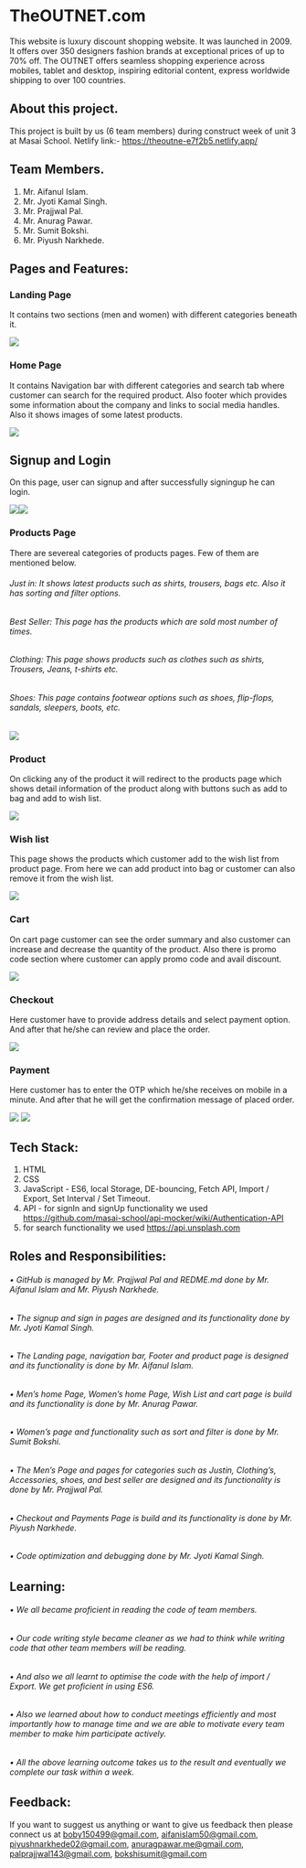 
# TheOUTNET.com
<p>	This website is luxury discount shopping website. It was launched in 2009. It offers over 350 designers fashion brands at exceptional prices of up to 70% off. The OUTNET offers seamless shopping experience across mobiles, tablet and desktop, inspiring editorial content, express worldwide shipping to over 100 countries. </p>

## About this project.
This project is built by us (6 team members) during construct week of unit 3 at Masai School.
Netlify link:- https://theoutne-e7f2b5.netlify.app/ 

## Team Members.
1.	Mr. Aifanul Islam.
2.	Mr. Jyoti Kamal Singh.
3.	Mr. Prajjwal Pal.
4.	Mr. Anurag Pawar.
5.	Mr. Sumit Bokshi.
6.	Mr. Piyush Narkhede.

## Pages and Features:
### Landing Page 
<p>It contains two sections (men and women) with different categories beneath it.</p>
<img src="https://profound-praline-87ef51.netlify.app/images/landingpage.jpg"/>

### Home Page
<p>It contains Navigation bar with different categories and search tab where customer can search for the required product. Also footer which provides some information about the company and links to social media handles. Also it shows images of some latest products.</p>
<img src="https://profound-praline-87ef51.netlify.app/images/homepage.jpg"/>

## Signup and Login 
<p>On this page, user can signup and after successfully signingup he can login.</p>
<img src="https://leafy-mandazi-cc6379.netlify.app/images/signup.png"/><img src="https://leafy-mandazi-cc6379.netlify.app/images/login.png"/>

### Products Page
<p>There are severeal categories of products pages. Few of them are mentioned below.</p>

###### Just in: It shows latest products such as shirts, trousers, bags etc. Also it has sorting and filter options.
###### Best Seller: This page has the products which are sold most number of times. 
###### Clothing: This page shows products such as clothes such as shirts, Trousers, Jeans, t-shirts etc.
###### Shoes: This page contains footwear options such as shoes, flip-flops, sandals, sleepers, boots, etc.

<img src="https://profound-praline-87ef51.netlify.app/images/productspage.jpg"/>

### Product
<p>On clicking any of the product it will redirect to the products page which shows detail information of the product along with buttons such as add to bag and add to wish list.</p>
<img src="https://profound-praline-87ef51.netlify.app/images/productpage.jpg"/>

### Wish list
<p>This page shows the products which customer add to the wish list from product page. From here we can add product into bag or customer can also remove it from the wish list.</p>
<img src="https://profound-praline-87ef51.netlify.app/images/wishlist.jpg"/>

### Cart
<p>On cart page customer can see the order summary and also customer can increase and decrease the quantity of the product. Also there is promo code section where customer can apply promo code and avail discount. </p>
<img src="https://profound-praline-87ef51.netlify.app/images/cart.jpg"/>

### Checkout
<p>Here customer have to provide address details and select payment option. And after that he/she can review and place the order. </p>
<img src="https://profound-praline-87ef51.netlify.app/images/checkout.jpg"/>

### Payment
<p>Here customer has to enter the OTP which he/she receives on mobile in a minute. And after that he will get the confirmation message of placed order. </p>
<img src="https://profound-praline-87ef51.netlify.app/images/payments.jpg"/>
<img src="https://profound-praline-87ef51.netlify.app/images/screenshot.jpg"/>

## Tech Stack:
1.	HTML
2.	CSS
3.	JavaScript - ES6, local Storage, DE-bouncing, Fetch API, Import / Export, 
                    Set Interval / Set Timeout.
4.	API - for signIn and signUp functionality we used https://github.com/masai-school/api-mocker/wiki/Authentication-API
5.  for search functionality we used https://api.unsplash.com
## Roles and Responsibilities:
###### • GitHub is managed by Mr. Prajjwal Pal and REDME.md done by Mr. Aifanul Islam and Mr. Piyush Narkhede.
###### • The signup and sign in pages are designed and its functionality done by Mr. Jyoti Kamal Singh.
###### • The Landing page, navigation bar, Footer and product page is designed and its functionality is done by Mr. Aifanul Islam.
###### • Men’s home Page, Women’s home Page, Wish List and cart page is build and its functionality is done by Mr. Anurag Pawar.
###### • Women’s page and functionality such as sort and filter is done by Mr. Sumit Bokshi. 
###### • The Men’s Page and pages for categories such as Justin, Clothing’s, Accessories, shoes, and best seller are designed and its functionality is done by Mr. Prajjwal  	Pal.
###### • Checkout and Payments Page is build and its functionality is done by Mr. Piyush Narkhede.
###### • Code optimization and debugging done by Mr. Jyoti Kamal Singh.

## Learning: 
###### • We all became proficient in reading the code of team members.
###### • Our code writing style became cleaner as we had to think while writing code that other team members will be reading. 
###### • And also we all learnt to optimise the code with the help of import / Export. We get proficient in using ES6. 
###### • Also we learned about how to conduct meetings efficiently and most importantly how to manage time and we are able to motivate every team member to make him participate actively. 
###### • All the above learning outcome takes us to the result and eventually we complete our task within a week.

## Feedback:
If you want to suggest us anything or want to give us feedback then please connect us at boby150499@gmail.com, aifanislam50@gmail.com, piyushnarkhede02@gmail.com, anuragpawar.me@gmail.com, palprajjwal143@gmail.com, bokshisumit@gmail.com
